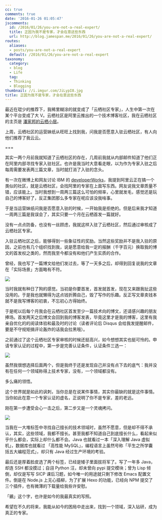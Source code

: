 ```yaml
---
cc: true
comments: true
date: '2016-01-26 01:05:47'
jscomments:
  id: /2016/01/26/you-are-not-a-real-expert/
  title: 正因为我不是专家，才会在意这些东西
  url: http://blog.jamespan.me/2016/01/26/you-are-not-a-real-expert/
routes:
  aliases:
  - posts/you-are-not-a-real-expert
  default: /2016/01/26/you-are-not-a-real-expert
taxonomy:
  category:
  - blog
  - Life
  tag:
  - Thinking
  - Blogging
thumbnail: //i.imgur.com/JiLypI8.jpg
title: 正因为我不是专家，才会在意这些东西
---
```


最近在琨少的推荐下，我稀里糊涂的就变成了「云栖社区专家」，人生中第一次在某个平台变成了大 V。云栖社区是阿里云推出的一个技术博客社区，我在云栖社区的主页是 [潘家邦的云栖小居][1]。

上周，云栖社区的运营妹纸从旺旺上找到我，问我是否愿意入驻云栖社区，有人向他们推荐了我云云。

===



其实一两个月前我就知道了云栖社区的存在，几周前我就从内部邮件知道了他们正在阿里内部寻找专家入驻社区。也许是我当时大意看走眼，以为作为专家入驻之后每周需要发表两三篇文章，当时就打消了入驻的念头。

有一次在微博上和网友讨论 IBM 的 [developerWorks][2]，我提到阿里云正在搞一个类似的社区，就是云栖社区，会找阿里的专家在上面写东西。网友说我文章质量不错，应该能上。当时我想到一周两三篇这么可怕的频率，心里就发毛，感觉还是玩自己的博客好了，反正集团那么多专家在呢应该没我啥事。

于是当运营妹纸问我是否愿意入驻的时候，一开始我是拒绝的。但是后来我才知道一周两三篇是我误会了，其实只要一个月在云栖首发一篇就好。

没有一点点防备，也没有一丝顾虑，我就这样入驻了云栖社区，然后通过审核成了云栖社区专家。

入驻云栖社区之后，能够得到一些象征性的奖励。当然这些奖励并不是我入驻的原因，之前也有几个组织找到我，说是愿意给我一定的报酬（千字百元）换取我的博文的首发权之类的，然而我至今都没有和他们产生实质的合作。

曾经，我也写了一篇博文给他们发过去，等了一天多之后，却得到回复说我的文章在「实际场景」方面略有不符。

![](https://i.imgur.com/Dlfs2Mol.png)

当时我就有种日了狗的感觉。当初是你要首发，首发就首发，现在又来跟我扯这些没用的。于是我也就懒得为这点钱折腾自己，毁了写作的乐趣。反正写文章卖钱本就不是我写博客的初衷，不忘初心方得始终。

于是呢以后每个月我会在云栖社区首发至少一篇技术向的博文，还请感兴趣的朋友捧场。首发两天之后博文会回到我的博客发表，毕竟这里才是我的博客，这里有我亲自优化的的阅读体验和最及时的讨论（读者评论后 Disqus 会给我发提醒邮件，要是不守规矩搞评论轰炸的话我会拉黑哦）。

之前通过了这个云栖社区专家审核的时候还挺高兴，如今想想其实也挺可怜的。申请专家认证的过程中，第一步是完善认证条件，认证条件三选一：

![](https://i.imgur.com/qLsgRh9.png)

虽然我很想选择后面两个，但是我终于还是发现自己并没有点下去的底气：我并没有在任何一个领域称得上技术专家，没有，一个领域都没有。

多么痛的领悟。

这个世界就是如此的讽刺，当你总是在说某件事情，其实你最缺的就是这件事情。当你如此在意一个专家认证的虚名，正说明了你不是专家，差的老远。

刚在第一步遭受会心一击之后，第二步又是一个灵魂拷问。

![](https://i.imgur.com/mQZbpsf.png)

当我在一大堆标签中寻找自己擅长的技术领域时，虽然不愿意，但是却不得不承认，其实，这些领域，我都不擅长。甚至我都不知道自己到底擅长什么，看起来似乎什么都会，实际上却什么都不会。Java 也就看过一本「深入理解 Java 虚拟机」，数据库也就看过 「高性能 MySQL」，编程语言上虽然号称「平生之所学囊括五大编程范式」，却只有 Java 经过生产环境的考验。

最后还是厚着脸皮选了两个标签，已经是矮子里面拔将军了。写了一年多 Java，却连 SSH 都没摸过；自诩 Python 汪，却未曾向 pypi 提交模块；曾为 Lisp 倾倒，却仅是写写 SICP 课后习题，如今唯一的用途就只剩下修改 Emacs 配置文件。倒是在 Node.js 上无心插柳，为了扩展 Hexo 的功能，已经向 NPM 提交了三个插件，也有微薄的下载量给我些许安慰。

「鶸」这个字，也许是如今的我最真实的写照。

希望在不久的将来，我能从如今的困局中走出来，找到一个领域，深入钻研，成为真正的专家。

[1]: https://yq.aliyun.com/u/jamespan
[2]: http://www.ibm.com/developerworks/cn/